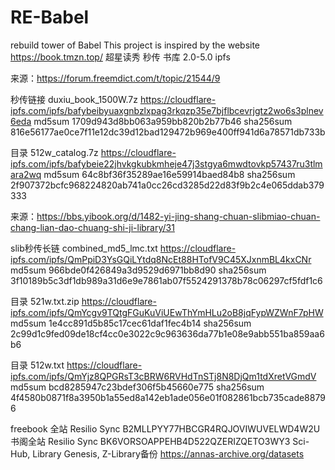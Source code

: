 # RE-Babel
rebuild tower of Babel
This project is inspired by the website https://book.tmzn.top/
超星读秀 秒传 书库 2.0-5.0 ipfs

来源：https://forum.freemdict.com/t/topic/21544/9

秒传链接 duxiu_book_1500W.7z
https://cloudflare-ipfs.com/ipfs/bafybeibyuaxgnbzlxpag3rkqzp35e7bjflbcevrjgtz2wo6s3plnev6eda
md5sum     1709d943d8bb063a959bb820b2b77b46
sha256sum  816e56177ae0ce7f11e12dc39d12bad129472b969e400ff941d6a78571db733b

目录 512w_catalog.7z
https://cloudflare-ipfs.com/ipfs/bafybeie22jhvkgkubkmheje47j3stgya6mwdtovkp57437ru3tlmara2wq
md5sum     64c8bf36f35289ae16e59914baed84b8
sha256sum  2f907372bcfc968224820ab741a0cc26cd3285d22d83f9b2c4e065ddab379333


来源：https://bbs.yibook.org/d/1482-yi-jing-shang-chuan-slibmiao-chuan-chang-lian-dao-chuang-shi-ji-library/31

slib秒传长链 combined_md5_lmc.txt
https://cloudflare-ipfs.com/ipfs/QmPpiD3YsGQiLYtdq8NcEt88HTofV9C45XJxnmBL4kxCNr
md5sum     966bde0f426849a3d9529d6971bb8d90
sha256sum  3f10189b5c3df1db989a31d6e9e7861ab07f5524291378b78c06297cf5fdf1c6

目录 521w.txt.zip
https://cloudflare-ipfs.com/ipfs/QmYcgv9TQtgFGuKuViUEwThYmHLu2oB8jqFypWZWnF7pHW
md5sum     1e4cc891d5b85c17cec61daf1fec4b14
sha256sum  2c99d1c9fed09de18cf4cc0e3022c9c963636da77b1e08e9abb551ba859aa6b6

目录 512w.txt
https://cloudflare-ipfs.com/ipfs/QmYjz8QPGRsT3cBRW6RVHdTnSTj8N8DjQm1tdXretVGmdV
md5sum     bcd8285947c23bdef306f5b45660e775
sha256sum  4f4580b0871f8a3950b1a55ed8a142eb1ade056e01f082861bcb735cade88796


freebook 全站
Resilio Sync B2MLLPYY77HBCGR4RQJOVIWUVELWD4W2U
书阁全站
Resilio Sync BK6VORSOAPPEHB4D522QZERIZQETO3WY3
Sci-Hub, Library Genesis, Z-Library备份
https://annas-archive.org/datasets
